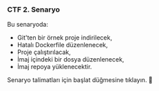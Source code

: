 ### CTF 2. Senaryo

Bu senaryoda:
- Git'ten bir örnek proje indirilecek,
- Hatalı Dockerfile düzenlenecek,
- Proje çalıştırılacak,
- İmaj içindeki bir dosya düzenlenecek,
- İmaj repoya yüklenecektir.

Senaryo talimatları için başlat düğmesine tıklayın. 🚀